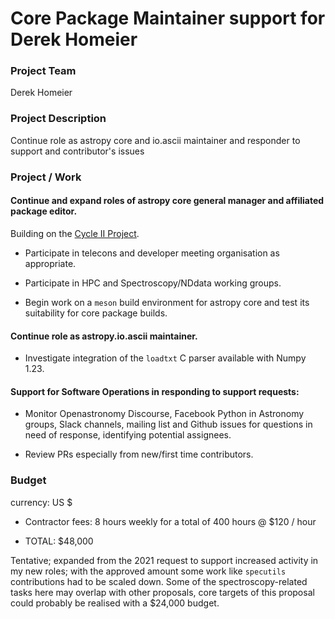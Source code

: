# Core Package Maintainer support for Derek Homeier

### Project Team
Derek Homeier

### Project Description
Continue role as astropy core and io.ascii maintainer and responder
to support and contributor's issues

### Project / Work

#### Continue and expand roles of astropy core general manager and affiliated package editor.
Building on the [Cycle II Project](https://github.com/astropy/astropy-project/blob/main/finance/proposal-calls/2021-proposal/Homeier-Core%2C_Spectroscopy.md).

- Participate in telecons and developer meeting organisation as appropriate.

- Participate in HPC and Spectroscopy/NDdata working groups.

- Begin work on a `meson` build environment for astropy core and test its suitability for
  core package builds.
  
#### Continue role as astropy.io.ascii maintainer.

- Investigate integration of the `loadtxt` C parser available with Numpy 1.23.

#### Support for Software Operations in responding to support requests:

- Monitor Openastronomy Discourse, Facebook Python in Astronomy groups, Slack channels, mailing
  list and Github issues for questions in need of response, identifying potential assignees.

- Review PRs especially from new/first time contributors.

### Budget
currency: US $

- Contractor fees: 8 hours weekly for a total of 400 hours @ $120 / hour

- TOTAL: $48,000

Tentative; expanded from the 2021 request to support increased activity in my new roles;
with the approved amount some work like `specutils` contributions had to be scaled down.
Some of the spectroscopy-related tasks here may overlap with other proposals, core targets
of this proposal could probably be realised with a $24,000 budget.
